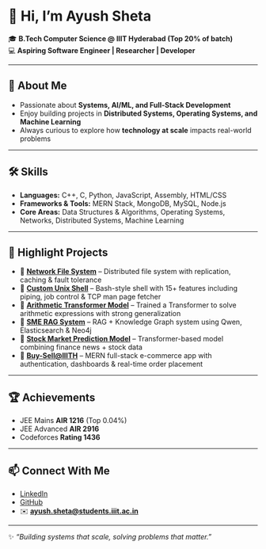 # 👋 Hi, I’m Ayush Sheta  

🎓 **B.Tech Computer Science @ IIIT Hyderabad (Top 20% of batch)**  
💻 **Aspiring Software Engineer | Researcher | Developer**  

---

## 🚀 About Me
- Passionate about **Systems, AI/ML, and Full-Stack Development**  
- Enjoy building projects in **Distributed Systems, Operating Systems, and Machine Learning**  
- Always curious to explore how **technology at scale** impacts real-world problems  

---

## 🛠️ Skills
- **Languages:** C++, C, Python, JavaScript, Assembly, HTML/CSS  
- **Frameworks & Tools:** MERN Stack, MongoDB, MySQL, Node.js  
- **Core Areas:** Data Structures & Algorithms, Operating Systems, Networks, Distributed Systems, Machine Learning  

---

## 📂 Highlight Projects
- 🔹 [**Network File System**](https://github.com/Ayushsheta2005/Network-File-System) – Distributed file system with replication, caching & fault tolerance  
- 🔹 [**Custom Unix Shell**](https://github.com/Ayushsheta2005/Custom-Unix-Shell) – Bash-style shell with 15+ features including piping, job control & TCP man page fetcher  
- 🔹 [**Arithmetic Transformer Model**](https://github.com/Ayushsheta2005/Arithmetic-Transformer) – Trained a Transformer to solve arithmetic expressions with strong generalization  
- 🔹 [**SME RAG System**](https://github.com/chaituuuuu/Subject-Matter-Expert) – RAG + Knowledge Graph system using Qwen, Elasticsearch & Neo4j  
- 🔹 [**Stock Market Prediction Model**](https://github.com/Ayushsheta2005/FINANCE-MARKET-PREDICTION-SYSTEM-STOCK-PREDICT-) – Transformer-based model combining finance news + stock data  
- 🔹 [**Buy-Sell@IIITH**](https://github.com/Ayushsheta2005/BuySEllRent) – MERN full-stack e-commerce app with authentication, dashboards & real-time order placement  

---

## 🏆 Achievements
- JEE Mains **AIR 1216** (Top 0.04%)  
- JEE Advanced **AIR 2916**  
- Codeforces **Rating 1436**  

---

## 📫 Connect With Me
- [LinkedIn](https://www.linkedin.com/in/ayush-sheta-91602a286)  
- [GitHub](https://github.com/Ayushsheta2005)  
- ✉️ **ayush.sheta@students.iiit.ac.in**

---

✨ *“Building systems that scale, solving problems that matter.”*  
